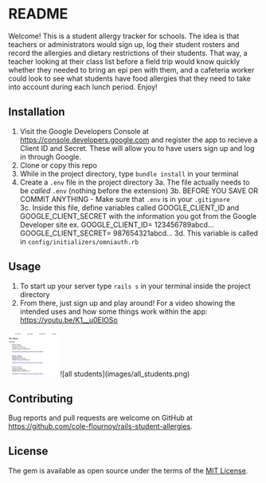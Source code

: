 # README

Welcome! This is a student allergy tracker for schools. The idea is that teachers or administrators would sign up, log their student rosters and record the allergies and dietary restrictions of their students. That way, a teacher looking at their class list before a field trip would know quickly whether they needed to bring an epi pen with them, and a cafeteria worker could look to see what students have food allergies that they need to take into account during each lunch period. Enjoy!

## Installation

1. Visit the Google Developers Console at https://console.developers.google.com and       register the app to recieve a Client ID and Secret. These will allow you to have users sign up and log in through Google.  
2. Clone or copy this repo
3. While in the project directory, type `bundle install` in your terminal 
4. Create a `.env` file in the project directory
    3a. The file actually needs to be *called* `.env` (nothing before the extension) 
    3b. BEFORE YOU SAVE OR COMMIT ANYTHING - Make sure that `.env` is in your `.gitignore`  
    3c. Inside this file, define variables called GOOGLE_CLIENT_ID and GOOGLE_CLIENT_SECRET with the information you got from the Google Developer site
        ex. GOOGLE_CLIENT_ID= 123456789abcd...
            GOOGLE_CLIENT_SECRET= 987654321abcd...
    3d. This variable is called in `config/initializers/omniauth.rb`


## Usage

1. To start up your server type `rails s` in your terminal inside the project directory
2. From there, just sign up and play around! For a video showing the intended uses and 
how some things work within the app: https://youtu.be/K1__u0EIOSo 

<img src="images/my_classes.png" width="100">
![all students](images/all_students.png)

## Contributing

Bug reports and pull requests are welcome on GitHub at https://github.com/cole-flournoy/rails-student-allergies.


## License

The gem is available as open source under the terms of the [MIT License](https://opensource.org/licenses/MIT).

